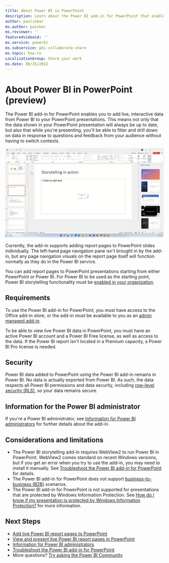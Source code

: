 ```yaml
---
title: About Power BI in PowerPoint
description: Learn about the Power BI add-in for PowerPoint that enables you to add live Power BI data to your PowerPoint presentations.
author: paulinbar
ms.author: painbar
ms.reviewer: ''
featuredvideoid: ''
ms.service: powerbi
ms.subservice: pbi-collaborate-share
ms.topic: how-to
LocalizationGroup: Share your work
ms.date: 08/25/2022
---
```


# About Power BI in PowerPoint (preview)

The Power BI add-in for PowerPoint enables you to add live, interactive data from Power BI to your PowerPoint presentations. This means not only that the data shown in your PowerPoint presentation will always be up to date, but also that while you're presenting, you'll be able to filter and drill down on data in response to questions and feedback from your audience without having to switch contexts.

![Screenshot of the Power BI add-in in PowerPoint](media/service-power-bi-powerpoint-add-in-about/power-bi-powerpoint-addin-storytelling.gif)

Currently, the add-in supports adding report pages to PowerPoint slides individually. The left-hand page navigation pane isn't brought in by the add-in, but any page navigation visuals on the report page itself will function normally as they do in the Power BI service.

You can add report pages to PowerPoint presentations starting from either PowerPoint or Power BI. For Power BI to be used as the starting point, Power BI storytelling functionality must be [enabled in your organization](../admin/service-admin-portal-export-sharing.md#enable-power-bi-add-in-for-powerpoint).

## Requirements

To use the Power BI add-in for PowerPoint, you must have access to the Office add-in store, or the add-in must be available to you as an [admin managed add-in](/microsoft-365/admin/manage/centralized-deployment-of-add-ins).

To be able to view live Power BI data in PowerPoint, you must have an active Power BI account and a Power BI Free license, as well as access to the data. If the Power BI report isn't located in a Premium capacity, a Power BI Pro license is needed.

## Security

Power BI data added to PowerPoint using the Power BI add-in remains in Power BI. No data is actually exported from Power BI. As such, the data respects all Power BI permissions and data security, including [row-level security (RLS)](../enterprise/service-admin-rls.md), so your data remains secure.

## Information for the Power BI administrator

If you're a Power BI administrator, see [Information for Power BI administrators](./service-power-bi-powerpoint-add-in-admin.md) for further details about the add-in.

## Considerations and limitations

* The Power BI storytelling add-in requires WebView2 to run Power BI in PowerPoint. WebView2 comes standard on recent Windows versions, but if you get an error when you try to use the add-in, you may need to install it manually. See [Troubleshoot the Power BI add-in for PowerPoint](./service-power-bi-powerpoint-add-in-troubleshoot.md) for details.
* The Power BI add-in for PowerPoint does not support [business-to-business (B2B)](../enterprise/service-admin-azure-ad-b2b.md) scenarios.
* The Power BI add-in for PowerPoint is not supported for presentations that are protected by Windows Information Protection. See [How do I know if my presentation is protected by Windows Information Protection?](./service-power-bi-powerpoint-add-in-troubleshoot.md#how-do-i-know-if-my-presentation-is-protected-by-windows-information-protection) for more information.

## Next Steps

* [Add live Power BI report pages to PowerPoint](./service-power-bi-powerpoint-add-in-install.md)
* [View and present live Power BI report pages in PowerPoint](./service-power-bi-powerpoint-add-in-view-present.md)
* [Information for Power BI administrators](./service-power-bi-powerpoint-add-in-admin.md)
* [Troubleshoot the Power BI add-in for PowerPoint](./service-power-bi-powerpoint-add-in-troubleshoot.md)
* More questions? [Try asking the Power BI Community](https://community.powerbi.com/)